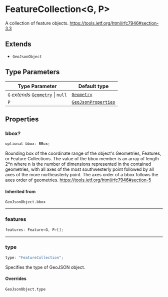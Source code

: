 # FeatureCollection\<G, P\>

A collection of feature objects.
 https://tools.ietf.org/html/rfc7946#section-3.3

## Extends

- `GeoJsonObject`

## Type Parameters

| Type Parameter | Default type |
| ------ | ------ |
| `G` *extends* [`Geometry`](../type-aliases/Geometry.md) \| `null` | [`Geometry`](../type-aliases/Geometry.md) |
| `P` | [`GeoJsonProperties`](../type-aliases/GeoJsonProperties.md) |

## Properties

### bbox?

```ts
optional bbox: BBox;
```

Bounding box of the coordinate range of the object's Geometries, Features, or Feature Collections.
The value of the bbox member is an array of length 2*n where n is the number of dimensions
represented in the contained geometries, with all axes of the most southwesterly point
followed by all axes of the more northeasterly point.
The axes order of a bbox follows the axes order of geometries.
https://tools.ietf.org/html/rfc7946#section-5

#### Inherited from

`GeoJsonObject.bbox`

***

### features

```ts
features: Feature<G, P>[];
```

***

### type

```ts
type: "FeatureCollection";
```

Specifies the type of GeoJSON object.

#### Overrides

`GeoJsonObject.type`
